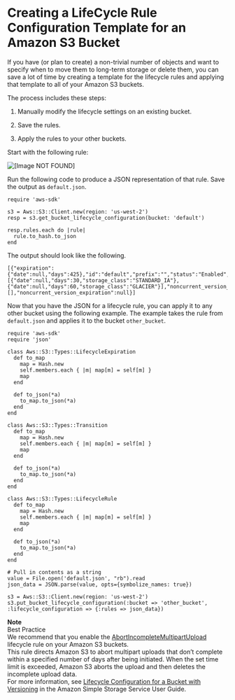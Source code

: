 # Creating a LifeCycle Rule Configuration Template for an Amazon S3 Bucket<a name="s3-example-create-policy-template"></a>

If you have \(or plan to create\) a non\-trivial number of objects and want to specify when to move them to long\-term storage or delete them, you can save a lot of time by creating a template for the lifecycle rules and applying that template to all of your Amazon S3 buckets\.

The process includes these steps:

1. Manually modify the lifecycle settings on an existing bucket\.

1. Save the rules\.

1. Apply the rules to your other buckets\.

Start with the following rule:

![\[Image NOT FOUND\]](http://docs.aws.amazon.com/sdk-for-ruby/v3/developer-guide/images/DefaultRule.png)

Run the following code to produce a JSON representation of that rule\. Save the output as `default.json`\.

```
require 'aws-sdk'

s3 = Aws::S3::Client.new(region: 'us-west-2')
resp = s3.get_bucket_lifecycle_configuration(bucket: 'default')

resp.rules.each do |rule|
  rule.to_hash.to_json
end
```

The output should look like the following\.

```
[{"expiration":{"date":null,"days":425},"id":"default","prefix":"","status":"Enabled","transitions":[{"date":null,"days":30,"storage_class":"STANDARD_IA"},{"date":null,"days":60,"storage_class":"GLACIER"}],"noncurrent_version_transitions":[],"noncurrent_version_expiration":null}]
```

Now that you have the JSON for a lifecycle rule, you can apply it to any other bucket using the following example\. The example takes the rule from `default.json` and applies it to the bucket `other_bucket`\.

```
require 'aws-sdk'
require 'json'

class Aws::S3::Types::LifecycleExpiration
  def to_map
    map = Hash.new
    self.members.each { |m| map[m] = self[m] }
    map
  end

  def to_json(*a)
    to_map.to_json(*a)
  end
end

class Aws::S3::Types::Transition
  def to_map
    map = Hash.new
    self.members.each { |m| map[m] = self[m] }
    map
  end

  def to_json(*a)
    to_map.to_json(*a)
  end
end

class Aws::S3::Types::LifecycleRule
  def to_map
    map = Hash.new
    self.members.each { |m| map[m] = self[m] }
    map
  end

  def to_json(*a)
    to_map.to_json(*a)
  end
end

# Pull in contents as a string
value = File.open('default.json', "rb").read
json_data = JSON.parse(value, opts={symbolize_names: true})

s3 = Aws::S3::Client.new(region: 'us-west-2')
s3.put_bucket_lifecycle_configuration(:bucket => 'other_bucket', :lifecycle_configuration => {:rules => json_data})
```

**Note**  
Best Practice  
We recommend that you enable the [AbortIncompleteMultipartUpload](https://docs.aws.amazon.com/AmazonS3/latest/API/RESTBucketPUTlifecycle.html) lifecycle rule on your Amazon S3 buckets\.  
This rule directs Amazon S3 to abort multipart uploads that don’t complete within a specified number of days after being initiated\. When the set time limit is exceeded, Amazon S3 aborts the upload and then deletes the incomplete upload data\.  
For more information, see [Lifecycle Configuration for a Bucket with Versioning](https://docs.aws.amazon.com/AmazonS3/latest/UG/lifecycle-configuration-bucket-with-versioning.html) in the Amazon Simple Storage Service User Guide\.